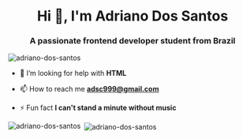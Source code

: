 <h1 align="center">Hi 👋, I'm Adriano Dos Santos</h1>
<h3 align="center">A passionate frontend developer student from Brazil</h3>

<p align="left"> <img src="https://komarev.com/ghpvc/?username=adriano-dos-santos&label=Profile%20views&color=0e75b6&style=flat" alt="adriano-dos-santos" /> </p>

- 🤝 I’m looking for help with **HTML**

- 📫 How to reach me **adsc999@gmail.com**

- ⚡ Fun fact **I can't stand a minute without music**


<p><img align="left" src="https://github-readme-stats.vercel.app/api/top-langs?username=adriano-dos-santos&show_icons=true&locale=en&layout=compact" alt="adriano-dos-santos" /></p>

<p>&nbsp;<img align="center" src="https://github-readme-stats.vercel.app/api?username=adriano-dos-santos&show_icons=true&locale=en" alt="adriano-dos-santos" /></p>
